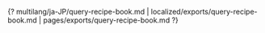 {? multilang/ja-JP/query-recipe-book.md | localized/exports/query-recipe-book.md | pages/exports/query-recipe-book.md ?}
